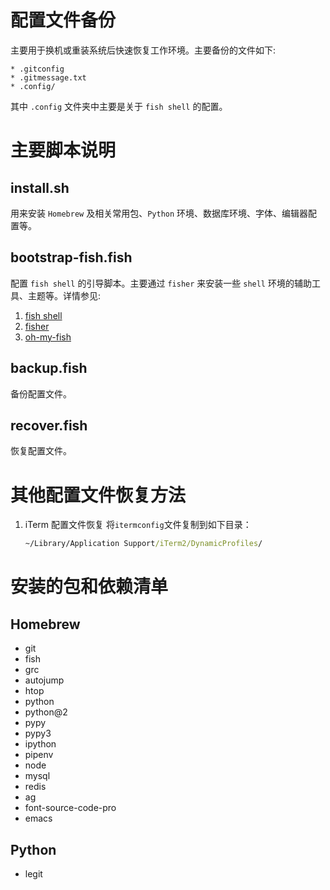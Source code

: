 # 配置文件备份

主要用于换机或重装系统后快速恢复工作环境。主要备份的文件如下:

    * .gitconfig
    * .gitmessage.txt
    * .config/

其中 `.config` 文件夹中主要是关于 `fish shell` 的配置。

# 主要脚本说明

## install.sh

用来安装 `Homebrew` 及相关常用包、`Python` 环境、数据库环境、字体、编辑器配置等。

## bootstrap-fish.fish

配置 `fish shell` 的引导脚本。主要通过 `fisher` 来安装一些 `shell` 环境的辅助工具、主题等。详情参见:

1. [fish shell](https://fishshell.com/)
2. [fisher](https://github.com/fisherman/fisherman)
3. [oh-my-fish](https://github.com/oh-my-fish/oh-my-fish)

## backup.fish

备份配置文件。

## recover.fish

恢复配置文件。

# 其他配置文件恢复方法

1. iTerm 配置文件恢复
    将`itermconfig`文件复制到如下目录：
    ``` cmd
    ~/Library/Application Support/iTerm2/DynamicProfiles/
    ```

# 安装的包和依赖清单

## Homebrew

* git
* fish
* grc
* autojump
* htop
* python
* python@2
* pypy
* pypy3
* ipython
* pipenv
* node
* mysql
* redis
* ag
* font-source-code-pro
* emacs

## Python

* legit
